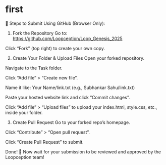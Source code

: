 # first
🔹 Steps to Submit Using GitHub (Browser Only):
1) Fork the Repository
Go to: https://github.com/Loopception/Loop_Genesis_2025

Click “Fork” (top right) to create your own copy.

2) Create Your Folder & Upload Files
Open your forked repository.

Navigate to the Task folder.

Click “Add file” > “Create new file”.

Name it like: Your Name/link.txt (e.g., Subhankar Sahu/link.txt)

Paste your hosted website link and click “Commit changes”.

Click “Add file” > “Upload files” to upload your index.html, style.css, etc., inside your folder.

3) Create Pull Request
Go to your forked repo’s homepage.

Click “Contribute” > “Open pull request”.

Click “Create Pull Request” to submit.

Done! 🎉
Now wait for your submission to be reviewed and approved by the Loopception team!
